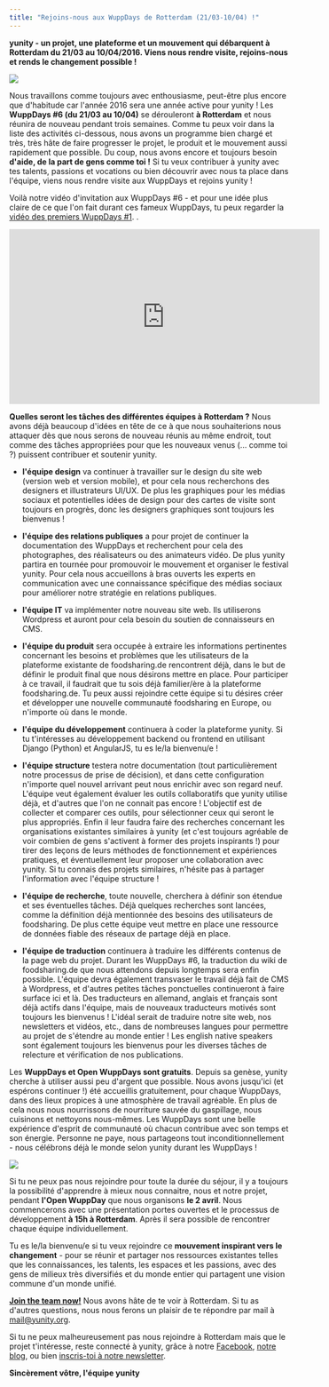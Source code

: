 ```yaml
---
title: "Rejoins-nous aux WuppDays de Rotterdam (21/03-10/04) !"
---
```


**yunity - un projet, une plateforme et un mouvement qui débarquent à Rotterdam du 21/03 au 10/04/2016. Viens nous rendre visite, rejoins-nous et rends le changement possible !**


![](/storage/app/media/blog/cropped-images/Invitation-to-rotterdam-wuppdays-0-0-0-0-1456304766.jpg)

Nous travaillons comme toujours avec enthousiasme, peut-être plus encore que d'habitude car l'année 2016 sera une année active pour yunity ! Les **WuppDays #6 (du 21/03 au 10/04)** se dérouleront **à Rotterdam** et nous réunira de nouveau pendant trois semaines.
Comme tu peux voir dans la liste des activités ci-dessous, nous avons un programme bien chargé et très, très hâte de faire progresser le projet, le produit et le mouvement aussi rapidement que possible. Du coup, nous avons encore et toujours besoin **d'aide, de la part de gens comme toi !** Si tu veux contribuer à yunity avec tes talents, passions et vocations ou bien découvrir avec nous ta place dans l'équipe, viens nous rendre visite aux WuppDays et rejoins yunity !

Voilà notre vidéo d'invitation aux WuppDays #6 - et pour une idée plus claire de ce que l'on fait durant ces fameux WuppDays, tu peux regarder la [vidéo des premiers WuppDays #1](https://www.youtube.com/watch?v=AzzD5uvlLqU).
.


<iframe width="560" height="315" src="https://www.youtube.com/embed/aeSqHoDQzGE" frameborder="0" allowfullscreen></iframe>

**Quelles seront les tâches des différentes équipes à Rotterdam ?**
Nous avons déjà beaucoup d'idées en tête de ce à que nous souhaiterions nous attaquer dès que nous serons de nouveau réunis au même endroit, tout comme des tâches appropriées pour que les nouveaux venus (... comme toi ?) puissent contribuer et soutenir yunity.

- **l'équipe design** va continuer à travailler sur le design du site web (version web et version mobile), et pour cela nous recherchons des designers et illustrateurs UI/UX. De plus les graphiques pour les médias sociaux et potentielles idées de design pour des cartes de visite sont toujours en progrès, donc les designers graphiques sont toujours les bienvenus !


- **l'équipe des relations publiques** a pour projet de continuer la documentation des WuppDays et recherchent pour cela des photographes, des réalisateurs ou des animateurs vidéo. De plus yunity partira en tournée pour promouvoir le mouvement et organiser le festival yunity. Pour cela nous accueillons à bras ouverts les experts en communication avec une connaissance spécifique des médias sociaux pour améliorer notre stratégie en relations publiques.

- **l'équipe IT** va implémenter notre nouveau site web. Ils utiliserons Wordpress et auront pour cela besoin du soutien de connaisseurs en CMS.

- **l'équipe du produit** sera occupée à extraire les informations pertinentes concernant les besoins et problèmes que les utilisateurs de la plateforme existante de foodsharing.de rencontrent déjà, dans le but de définir le produit final que nous désirons mettre en place. Pour participer à ce travail, il faudrait que tu sois déjà familier/ère à la plateforme foodsharing.de. Tu peux aussi rejoindre cette équipe si tu désires créer et développer une nouvelle communauté foodsharing en Europe, ou n'importe où dans le monde.

- **l'équipe du développement** continuera à coder la plateforme yunity. Si tu t'intéresses au développement backend ou frontend en utilisant Django (Python) et AngularJS, tu es le/la bienvenu/e !

- **l'équipe structure** testera notre documentation (tout particulièrement notre processus de prise de décision), et dans cette configuration n'importe quel nouvel arrivant peut nous enrichir avec son regard neuf. L'équipe veut également évaluer les outils collaboratifs que yunity utilise déjà, et d'autres que l'on ne connait pas encore ! L'objectif est de collecter et comparer ces outils, pour sélectionner ceux qui seront le plus appropriés. Enfin il leur faudra faire des recherches concernant les organisations existantes similaires à yunity (et c'est toujours agréable de voir combien de gens s'activent à former des projets inspirants !) pour tirer des leçons de leurs méthodes de fonctionnement et expériences pratiques, et éventuellement leur proposer une collaboration avec yunity. Si tu connais des projets similaires, n'hésite pas à partager l'information avec l'équipe structure !

- **l'équipe de recherche**, toute nouvelle, cherchera à définir son étendue et ses éventuelles tâches. Déjà quelques recherches sont lancées, comme la définition déjà mentionnée des besoins des utilisateurs de foodsharing. De plus cette équipe veut mettre en place une ressource de données fiable des réseaux de partage déjà en place.

- **l'équipe de traduction** continuera à traduire les différents contenus de la page web du projet. Durant les WuppDays #6, la traduction du wiki de foodsharing.de que nous attendons depuis longtemps sera enfin possible. L'équipe devra également transvaser le travail déjà fait de CMS à Wordpress, et d'autres petites tâches ponctuelles continueront à faire surface ici et là. Des traducteurs en allemand, anglais et français sont déjà actifs dans l'équipe, mais de nouveaux traducteurs motivés sont toujours les bienvenus ! L'idéal serait de traduire notre site web, nos newsletters et vidéos, etc., dans de nombreuses langues pour permettre au projet de s'étendre au monde entier ! Les english native speakers sont également toujours les bienvenus pour les diverses tâches de relecture et vérification de nos publications.

Les **WuppDays et Open WuppDays sont gratuits**. Depuis sa genèse, yunity cherche à utiliser aussi peu d'argent que possible. Nous avons jusqu'ici (et espérons continuer !) été accueillis gratuitement, pour chaque WuppDays, dans des lieux propices à une atmosphère de travail agréable. En plus de cela nous nous nourrissons de nourriture sauvée du gaspillage, nous cuisinons et nettoyons nous-mêmes. Les WuppDays sont une belle expérience d'esprit de communauté où chacun contribue avec son temps et son énergie. Personne ne paye, nous partageons tout inconditionnellement - nous célébrons déjà le monde selon yunity durant les WuppDays !

![](/storage/app/media/blog/cropped-images/NUREMBERG_productiveatkirstins-0-0-0-0-1456271697.jpg)

Si tu ne peux pas nous rejoindre pour toute la durée du séjour, il y a toujours la possibilité d'apprendre à mieux nous connaitre, nous et notre projet, pendant **l'Open WuppDay** que nous organisons **le 2 avril**. Nous commencerons avec une présentation portes ouvertes et le processus de développement **à 15h à Rotterdam**. Après il sera possible de rencontrer chaque équipe individuellement.

Tu es le/la bienvenu/e si tu veux rejoindre ce **mouvement inspirant vers le changement** - pour se réunir et partager nos ressources existantes telles que les connaissances, les talents, les espaces et les passions, avec des gens de milieux très diversifiés et du monde entier qui partagent une vision commune d'un monde unifié.



[**Join the team now!**](https://project.yunity.org/join-the-team) Nous avons hâte de te voir à Rotterdam. Si tu as d'autres questions, nous nous ferons un plaisir de te répondre par mail à [mail@yunity.org](mailto:mail@yunity.org).

Si tu ne peux malheureusement pas nous rejoindre à Rotterdam mais que le projet t'intéresse, reste connecté à yunity, grâce à notre [Facebook](http://www.facebook.com/yunity.org), [notre blog](https://project.yunity.org/blog), ou bien [inscris-toi à notre newsletter](https://project.yunity.org/#newsletter).


**Sincèrement vôtre, l'équipe yunity**
